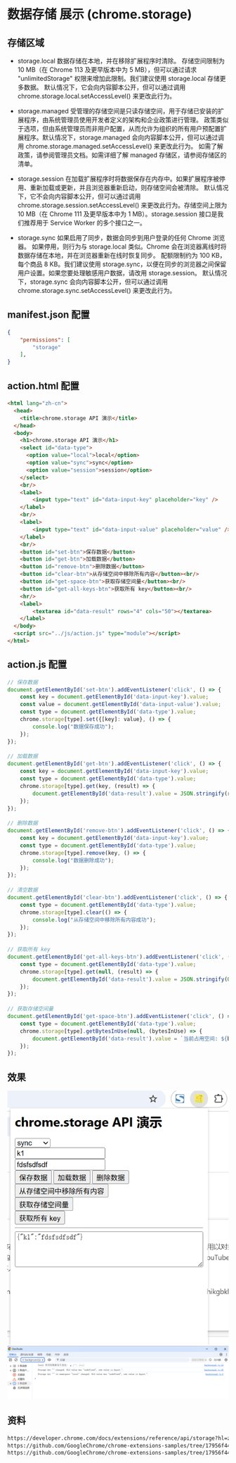 # 数据存储 展示 (chrome.storage)

## 存储区域
- storage.local
数据存储在本地，并在移除扩展程序时清除。
存储空间限制为 10 MB（在 Chrome 113 及更早版本中为 5 MB），但可以通过请求 "unlimitedStorage" 权限来增加此限制。我们建议使用 storage.local 存储更多数据。
默认情况下，它会向内容脚本公开，但可以通过调用 chrome.storage.local.setAccessLevel() 来更改此行为。

- storage.managed
受管理的存储空间是只读存储空间，用于存储已安装的扩展程序，由系统管理员使用开发者定义的架构和企业政策进行管理。
政策类似于选项，但由系统管理员而非用户配置，从而允许为组织的所有用户预配置扩展程序。默认情况下，storage.managed 会向内容脚本公开，但可以通过调用 chrome.storage.managed.setAccessLevel() 来更改此行为。
如需了解政策，请参阅管理员文档。如需详细了解 managed 存储区，请参阅存储区的清单。

- storage.session
在加载扩展程序时将数据保存在内存中。如果扩展程序被停用、重新加载或更新，并且浏览器重新启动，则存储空间会被清除。
默认情况下，它不会向内容脚本公开，但可以通过调用 chrome.storage.session.setAccessLevel() 来更改此行为。存储空间上限为 10 MB（在 Chrome 111 及更早版本中为 1 MB）。storage.session 接口是我们推荐用于 Service Worker 的多个接口之一。

- storage.sync
如果启用了同步，数据会同步到用户登录的任何 Chrome 浏览器。
如果停用，则行为与 storage.local 类似。Chrome 会在浏览器离线时将数据存储在本地，并在浏览器重新在线时恢复同步。
配额限制约为 100 KB，每个商品 8 KB。我们建议使用 storage.sync，以便在同步的浏览器之间保留用户设置。如果您要处理敏感用户数据，请改用 storage.session。
默认情况下，storage.sync 会向内容脚本公开，但可以通过调用 chrome.storage.sync.setAccessLevel() 来更改此行为。

## manifest.json 配置
```json
{
    "permissions": [
        "storage"
    ],
}
```

## action.html 配置
```html
<html lang="zh-cn">
  <head>
    <title>chrome.storage API 演示</title>
  </head>
  <body>
    <h1>chrome.storage API 演示</h1>
    <select id="data-type">
      <option value="local">local</option>
      <option value="sync">sync</option>
      <option value="session">session</option>
    </select>
    <br/>
    <label>
        <input type="text" id="data-input-key" placeholder="key" />
    </label>
    <br/>
    <label>
        <input type="text" id="data-input-value" placeholder="value" />
    </label>
    <br/>
    <button id="set-btn">保存数据</button>
    <button id="get-btn">加载数据</button>
    <button id="remove-btn">删除数据</button>
    <button id="clear-btn">从存储空间中移除所有内容</button><br/>
    <button id="get-space-btn">获取存储空间量</button><br/>
    <button id="get-all-keys-btn">获取所有 key</button><br/>
    <hr/>
    <label>
        <textarea id="data-result" rows="4" cols="50"></textarea>
    </label>
  </body>
  <script src="../js/action.js" type="module"></script>
</html>
```

## action.js 配置
```javascript
// 保存数据
document.getElementById('set-btn').addEventListener('click', () => {
    const key = document.getElementById('data-input-key').value;
    const value = document.getElementById('data-input-value').value;
    const type = document.getElementById('data-type').value;
    chrome.storage[type].set({[key]: value}, () => {
        console.log("数据保存成功");
    });
});

// 加载数据
document.getElementById('get-btn').addEventListener('click', () => {
    const key = document.getElementById('data-input-key').value;
    const type = document.getElementById('data-type').value;
    chrome.storage[type].get(key, (result) => {
        document.getElementById('data-result').value = JSON.stringify(result);
    });
});

// 删除数据
document.getElementById('remove-btn').addEventListener('click', () => {
    const key = document.getElementById('data-input-key').value;
    const type = document.getElementById('data-type').value;
    chrome.storage[type].remove(key, () => {
        console.log("数据删除成功");
    });
});

// 清空数据
document.getElementById('clear-btn').addEventListener('click', () => {
    const type = document.getElementById('data-type').value;
    chrome.storage[type].clear(() => {
        console.log("从存储空间中移除所有内容成功");
    });
});

// 获取所有 key
document.getElementById('get-all-keys-btn').addEventListener('click', () => {
    const type = document.getElementById('data-type').value;
    chrome.storage[type].get(null, (result) => {
        document.getElementById('data-result').value = JSON.stringify(Object.keys(result));
    });
});

// 获取存储空间量
document.getElementById('get-space-btn').addEventListener('click', () => {
    const type = document.getElementById('data-type').value;
    chrome.storage[type].getBytesInUse(null, (bytesInUse) => {
        document.getElementById('data-result').value = `当前占用空间: ${bytesInUse} 字节`;
    });
});
```

## 效果
![action 演示](./docs/action.png)
![调试信息](./docs/debug.png)

## 资料
```markdown
https://developer.chrome.com/docs/extensions/reference/api/storage?hl=zh-cn
https://github.com/GoogleChrome/chrome-extensions-samples/tree/17956f44b6f04d28407a4b7eee428611affd4fab/api/contextMenus/global_context_search
https://github.com/GoogleChrome/chrome-extensions-samples/tree/17956f44b6f04d28407a4b7eee428611affd4fab/examples/water_alarm_notification
```
